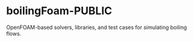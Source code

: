 # boilingFoam-PUBLIC
OpenFOAM-based solvers, libraries, and test cases for simulating boiling flows.
